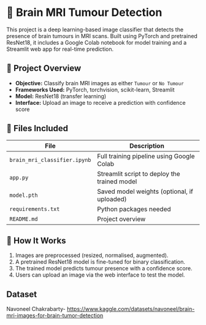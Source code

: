 # 🧠 Brain MRI Tumour Detection

This project is a deep learning-based image classifier that detects the presence of brain tumours in MRI scans. Built using PyTorch and pretrained ResNet18, it includes a Google Colab notebook for model training and a Streamlit web app for real-time prediction.

## 🚀 Project Overview

- **Objective:** Classify brain MRI images as either `Tumour` or `No Tumour`
- **Frameworks Used:** PyTorch, torchvision, scikit-learn, Streamlit
- **Model:** ResNet18 (transfer learning)
- **Interface:** Upload an image to receive a prediction with confidence score

## 📂 Files Included

| File | Description |
|------|-------------|
| `brain_mri_classifier.ipynb` | Full training pipeline using Google Colab |
| `app.py` | Streamlit script to deploy the trained model |
| `model.pth` | Saved model weights (optional, if uploaded) |
| `requirements.txt` | Python packages needed |
| `README.md` | Project overview |

## 🧠 How It Works

1. Images are preprocessed (resized, normalised, augmented).
2. A pretrained ResNet18 model is fine-tuned for binary classification.
3. The trained model predicts tumour presence with a confidence score.
4. Users can upload an image via the web interface to test the model.

## Dataset
Navoneel Chakrabarty- https://www.kaggle.com/datasets/navoneel/brain-mri-images-for-brain-tumor-detection
